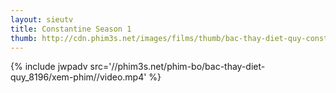```yaml
---
layout: sieutv
title: Constantine Season 1
thumb: http://cdn.phim3s.net/images/films/thumb/bac-thay-diet-quy-constantine-season-1-2014.jpg
---
```

{% include jwpadv src='//phim3s.net/phim-bo/bac-thay-diet-quy_8196/xem-phim//video.mp4' %}